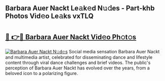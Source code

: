 ## Barbara Auer Nackt Le𝚊k𝚎d N𝚞𝚍es - Part-khb Photos Vid𝚎o Le𝚊ks vxTLQ

# <h2><a href="http://fb3lilq.evod.top/?m=Barbara+Auer+Nackt">🔗 👉🔴 Barbara Auer Nackt Vid𝚎o Ph𝚘t𝚘s</a></h2>

[![Barbara Auer Nackt N𝚞d𝚎s](https://i.imgur.com/8V9OHl7.gif)](http://fb3lilq.evod.top/?m=Barbara+Auer+Nackt)
Social media sensation Barbara Auer Nackt and multimedia artist, celebrated for disseminating dance and lifestyle content through viral dance challenges and brief videos. The public's perception of Barbara Auer Nackt has evolved over the years, from a beloved icon to a polarizing figure. 
